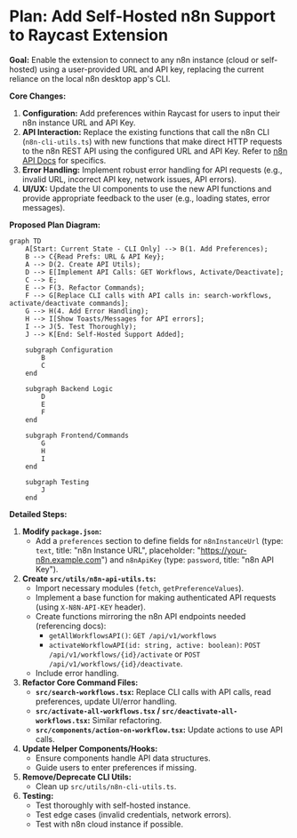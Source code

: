 # Plan: Add Self-Hosted n8n Support to Raycast Extension

**Goal:** Enable the extension to connect to any n8n instance (cloud or self-hosted) using a user-provided URL and API key, replacing the current reliance on the local n8n desktop app's CLI.

**Core Changes:**

1.  **Configuration:** Add preferences within Raycast for users to input their n8n instance URL and API Key.
2.  **API Interaction:** Replace the existing functions that call the n8n CLI (`n8n-cli-utils.ts`) with new functions that make direct HTTP requests to the n8n REST API using the configured URL and API Key. Refer to [n8n API Docs](https://docs.n8n.io/api/api-reference/) for specifics.
3.  **Error Handling:** Implement robust error handling for API requests (e.g., invalid URL, incorrect API key, network issues, API errors).
4.  **UI/UX:** Update the UI components to use the new API functions and provide appropriate feedback to the user (e.g., loading states, error messages).

**Proposed Plan Diagram:**

```mermaid
graph TD
    A[Start: Current State - CLI Only] --> B(1. Add Preferences);
    B --> C{Read Prefs: URL & API Key};
    A --> D(2. Create API Utils);
    D --> E[Implement API Calls: GET Workflows, Activate/Deactivate];
    C --> E;
    E --> F(3. Refactor Commands);
    F --> G[Replace CLI calls with API calls in: search-workflows, activate/deactivate commands];
    G --> H(4. Add Error Handling);
    H --> I[Show Toasts/Messages for API errors];
    I --> J(5. Test Thoroughly);
    J --> K[End: Self-Hosted Support Added];

    subgraph Configuration
        B
        C
    end

    subgraph Backend Logic
        D
        E
        F
    end

    subgraph Frontend/Commands
        G
        H
        I
    end

    subgraph Testing
        J
    end
```

**Detailed Steps:**

1.  **Modify `package.json`:**
    *   Add a `preferences` section to define fields for `n8nInstanceUrl` (type: `text`, title: "n8n Instance URL", placeholder: "https://your-n8n.example.com") and `n8nApiKey` (type: `password`, title: "n8n API Key").
2.  **Create `src/utils/n8n-api-utils.ts`:**
    *   Import necessary modules (`fetch`, `getPreferenceValues`).
    *   Implement a base function for making authenticated API requests (using `X-N8N-API-KEY` header).
    *   Create functions mirroring the n8n API endpoints needed (referencing docs):
        *   `getAllWorkflowsAPI()`: `GET /api/v1/workflows`
        *   `activateWorkflowAPI(id: string, active: boolean)`: `POST /api/v1/workflows/{id}/activate` or `POST /api/v1/workflows/{id}/deactivate`.
    *   Include error handling.
3.  **Refactor Core Command Files:**
    *   **`src/search-workflows.tsx`:** Replace CLI calls with API calls, read preferences, update UI/error handling.
    *   **`src/activate-all-workflows.tsx` / `src/deactivate-all-workflows.tsx`:** Similar refactoring.
    *   **`src/components/action-on-workflow.tsx`:** Update actions to use API calls.
4.  **Update Helper Components/Hooks:**
    *   Ensure components handle API data structures.
    *   Guide users to enter preferences if missing.
5.  **Remove/Deprecate CLI Utils:**
    *   Clean up `src/utils/n8n-cli-utils.ts`.
6.  **Testing:**
    *   Test thoroughly with self-hosted instance.
    *   Test edge cases (invalid credentials, network errors).
    *   Test with n8n cloud instance if possible.